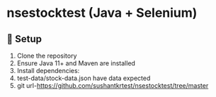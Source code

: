 # nsestocktest (Java + Selenium)

## 🔧 Setup
1. Clone the repository
2. Ensure Java 11+ and Maven are installed
3. Install dependencies:
4. test-data/stock-data.json have data expected
5. git url-https://github.com/sushantkrtest/nsestocktest/tree/master